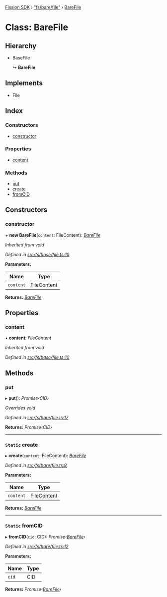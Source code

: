 [Fission SDK](../README.md) › ["fs/bare/file"](../modules/_fs_bare_file_.md) › [BareFile](_fs_bare_file_.barefile.md)

# Class: BareFile

## Hierarchy

* BaseFile

  ↳ **BareFile**

## Implements

* File

## Index

### Constructors

* [constructor](_fs_bare_file_.barefile.md#constructor)

### Properties

* [content](_fs_bare_file_.barefile.md#content)

### Methods

* [put](_fs_bare_file_.barefile.md#put)
* [create](_fs_bare_file_.barefile.md#static-create)
* [fromCID](_fs_bare_file_.barefile.md#static-fromcid)

## Constructors

###  constructor

\+ **new BareFile**(`content`: FileContent): *[BareFile](_fs_bare_file_.barefile.md)*

*Inherited from void*

*Defined in [src/fs/base/file.ts:10](https://github.com/fission-suite/ts-sdk/blob/ef36578/src/fs/base/file.ts#L10)*

**Parameters:**

Name | Type |
------ | ------ |
`content` | FileContent |

**Returns:** *[BareFile](_fs_bare_file_.barefile.md)*

## Properties

###  content

• **content**: *FileContent*

*Inherited from void*

*Defined in [src/fs/base/file.ts:10](https://github.com/fission-suite/ts-sdk/blob/ef36578/src/fs/base/file.ts#L10)*

## Methods

###  put

▸ **put**(): *Promise‹CID›*

*Overrides void*

*Defined in [src/fs/bare/file.ts:17](https://github.com/fission-suite/ts-sdk/blob/ef36578/src/fs/bare/file.ts#L17)*

**Returns:** *Promise‹CID›*

___

### `Static` create

▸ **create**(`content`: FileContent): *[BareFile](_fs_bare_file_.barefile.md)*

*Defined in [src/fs/bare/file.ts:8](https://github.com/fission-suite/ts-sdk/blob/ef36578/src/fs/bare/file.ts#L8)*

**Parameters:**

Name | Type |
------ | ------ |
`content` | FileContent |

**Returns:** *[BareFile](_fs_bare_file_.barefile.md)*

___

### `Static` fromCID

▸ **fromCID**(`cid`: CID): *Promise‹[BareFile](_fs_bare_file_.barefile.md)›*

*Defined in [src/fs/bare/file.ts:12](https://github.com/fission-suite/ts-sdk/blob/ef36578/src/fs/bare/file.ts#L12)*

**Parameters:**

Name | Type |
------ | ------ |
`cid` | CID |

**Returns:** *Promise‹[BareFile](_fs_bare_file_.barefile.md)›*
